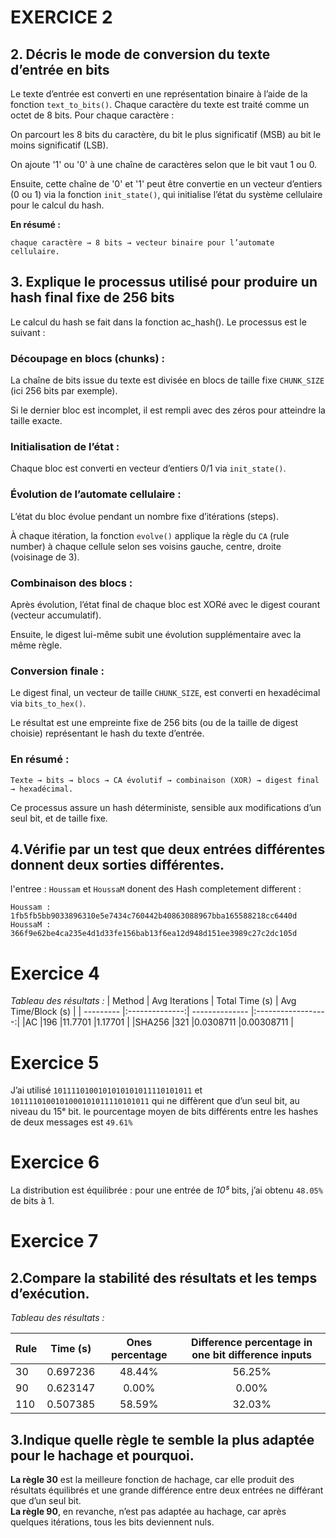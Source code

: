 # EXERCICE 2
## 2. Décris le mode de conversion du texte d’entrée en bits

Le texte d’entrée est converti en une représentation binaire à l’aide de la fonction `text_to_bits()`. Chaque caractère du texte est traité comme un octet de 8 bits. Pour chaque caractère :

On parcourt les 8 bits du caractère, du bit le plus significatif (MSB) au bit le moins significatif (LSB).

On ajoute '1' ou '0' à une chaîne de caractères selon que le bit vaut 1 ou 0.

Ensuite, cette chaîne de '0' et '1' peut être convertie en un vecteur d’entiers (0 ou 1) via la fonction `init_state()`, qui initialise l’état du système cellulaire pour le calcul du hash.

__En résumé :__
```
chaque caractère → 8 bits → vecteur binaire pour l’automate cellulaire.
```

## 3. Explique le processus utilisé pour produire un hash final fixe de 256 bits
Le calcul du hash se fait dans la fonction ac_hash(). Le processus est le suivant :

### Découpage en blocs (chunks) :

La chaîne de bits issue du texte est divisée en blocs de taille fixe `CHUNK_SIZE` (ici 256 bits par exemple).

Si le dernier bloc est incomplet, il est rempli avec des zéros pour atteindre la taille exacte.

### Initialisation de l’état :

Chaque bloc est converti en vecteur d’entiers 0/1 via `init_state()`.

### Évolution de l’automate cellulaire :

L’état du bloc évolue pendant un nombre fixe d’itérations (steps).

À chaque itération, la fonction `evolve()` applique la règle du `CA` (rule number) à chaque cellule selon ses voisins gauche, centre, droite (voisinage de 3).

### Combinaison des blocs :

Après évolution, l’état final de chaque bloc est XORé avec le digest courant (vecteur accumulatif).

Ensuite, le digest lui-même subit une évolution supplémentaire avec la même règle.

### Conversion finale :

Le digest final, un vecteur de taille `CHUNK_SIZE`, est converti en hexadécimal via `bits_to_hex()`.

Le résultat est une empreinte fixe de 256 bits (ou de la taille de digest choisie) représentant le hash du texte d’entrée.

### En résumé :
```
Texte → bits → blocs → CA évolutif → combinaison (XOR) → digest final → hexadécimal.
```

Ce processus assure un hash déterministe, sensible aux modifications d’un seul bit, et de taille fixe.

## 4.Vérifie par un test que deux entrées différentes donnent deux sorties différentes.

l'entree : `Houssam` et `HoussaM` donent des Hash completement different :
```
Houssam : 1fb5fb5bb9033896310e5e7434c760442b40863088967bba165588218cc6440d
HoussaM : 366f9e62be4ca235e4d1d33fe156bab13f6ea12d948d151ee3989c27c2dc105d
```

# Exercice 4
_Tableau des résultats :_
|  Method   | Avg Iterations | Total Time (s) | Avg Time/Block (s) |
| --------- |:--------------:| -------------- |:------------------:|
|AC         |196             |11.7701         |1.17701             |
|SHA256     |321             |0.0308711       |0.00308711          |

# Exercice 5
J’ai utilisé `1011110100101010101011110101011` et `1011110100101000101011110101011` qui ne diffèrent que d’un seul bit, au niveau du 15ᵉ bit.
le pourcentage moyen de bits différents entre les hashes de deux messages est `49.61%`

# Exercice 6
La distribution est équilibrée : pour une entrée de _10⁵_ bits, j’ai obtenu `48.05%` de bits à 1.

# Exercice 7
## 2.Compare la stabilité des résultats et les temps d’exécution.
_Tableau des résultats :_

|  Rule   | Time (s) | Ones percentage | Difference percentage in one bit difference inputs |
| --------- |:--------------:| :--------------: |:------------------:|
|30         |0.697236             |48.44%         |56.25%             |
|90     |0.623147             |0.00%       |0.00%          |
|110     |0.507385             |58.59%        |32.03%          |

## 3.Indique quelle règle te semble la plus adaptée pour le hachage et pourquoi.
__La règle 30__ est la meilleure fonction de hachage, car elle produit des résultats équilibrés et une grande différence entre deux entrées ne différant que d’un seul bit.\
__La règle 90__, en revanche, n’est pas adaptée au hachage, car après quelques itérations, tous les bits deviennent nuls.


